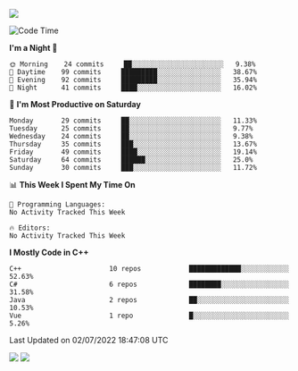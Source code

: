 ![](https://komarev.com/ghpvc/?username=lilpidgey&color=red)
<!--START_SECTION:waka-->
![Code Time](http://img.shields.io/badge/Code%20Time-0%20secs-blue)

**I'm a Night 🦉** 

```text
🌞 Morning    24 commits     ██░░░░░░░░░░░░░░░░░░░░░░░   9.38% 
🌆 Daytime    99 commits     █████████░░░░░░░░░░░░░░░░   38.67% 
🌃 Evening    92 commits     █████████░░░░░░░░░░░░░░░░   35.94% 
🌙 Night      41 commits     ████░░░░░░░░░░░░░░░░░░░░░   16.02%

```
📅 **I'm Most Productive on Saturday** 

```text
Monday       29 commits     ██░░░░░░░░░░░░░░░░░░░░░░░   11.33% 
Tuesday      25 commits     ██░░░░░░░░░░░░░░░░░░░░░░░   9.77% 
Wednesday    24 commits     ██░░░░░░░░░░░░░░░░░░░░░░░   9.38% 
Thursday     35 commits     ███░░░░░░░░░░░░░░░░░░░░░░   13.67% 
Friday       49 commits     ████░░░░░░░░░░░░░░░░░░░░░   19.14% 
Saturday     64 commits     ██████░░░░░░░░░░░░░░░░░░░   25.0% 
Sunday       30 commits     ███░░░░░░░░░░░░░░░░░░░░░░   11.72%

```


📊 **This Week I Spent My Time On** 

```text
💬 Programming Languages: 
No Activity Tracked This Week

🔥 Editors: 
No Activity Tracked This Week

```

**I Mostly Code in C++** 

```text
C++                      10 repos            █████████████░░░░░░░░░░░░   52.63% 
C#                       6 repos             ████████░░░░░░░░░░░░░░░░░   31.58% 
Java                     2 repos             ██░░░░░░░░░░░░░░░░░░░░░░░   10.53% 
Vue                      1 repo              █░░░░░░░░░░░░░░░░░░░░░░░░   5.26%

```



 Last Updated on 02/07/2022 18:47:08 UTC
<!--END_SECTION:waka-->
![](https://hit.yhype.me/github/profile?user_id=42968544)
![](https://komarev.com/ghpvc/?lilpidgey)
